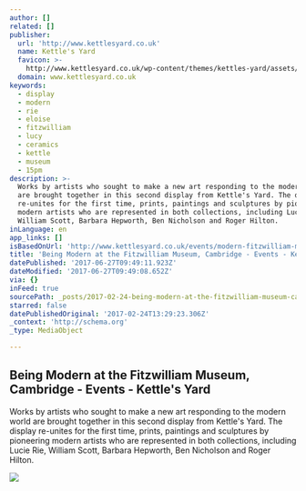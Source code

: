 ```yaml
---
author: []
related: []
publisher:
  url: 'http://www.kettlesyard.co.uk'
  name: Kettle's Yard
  favicon: >-
    http://www.kettlesyard.co.uk/wp-content/themes/kettles-yard/assets/favicon.png
  domain: www.kettlesyard.co.uk
keywords:
  - display
  - modern
  - rie
  - eloise
  - fitzwilliam
  - lucy
  - ceramics
  - kettle
  - museum
  - 15pm
description: >-
  Works by artists who sought to make a new art responding to the modern world
  are brought together in this second display from Kettle's Yard. The display
  re-unites for the first time, prints, paintings and sculptures by pioneering
  modern artists who are represented in both collections, including Lucie Rie,
  William Scott, Barbara Hepworth, Ben Nicholson and Roger Hilton.
inLanguage: en
app_links: []
isBasedOnUrl: 'http://www.kettlesyard.co.uk/events/modern-fitzwilliam-museum-cambridge/'
title: 'Being Modern at the Fitzwilliam Museum, Cambridge - Events - Kettle''s Yard'
datePublished: '2017-06-27T09:49:11.923Z'
dateModified: '2017-06-27T09:49:08.652Z'
via: {}
inFeed: true
sourcePath: _posts/2017-02-24-being-modern-at-the-fitzwilliam-museum-cambridge-events-.md
starred: false
datePublishedOriginal: '2017-02-24T13:29:23.306Z'
_context: 'http://schema.org'
_type: MediaObject

---
```

<article style=""><h1>Being Modern at the Fitzwilliam Museum, Cambridge - Events - Kettle's Yard</h1><p>Works by artists who sought to make a new art responding to the modern world are brought together in this second display from Kettle's Yard. The display re-unites for the first time, prints, paintings and sculptures by pioneering modern artists who are represented in both collections, including Lucie Rie, William Scott, Barbara Hepworth, Ben Nicholson and Roger Hilton.</p><img src="http://www.kettlesyard.co.uk/wp-content/uploads/2016/01/MG_8409-copy.jpg" /></article>